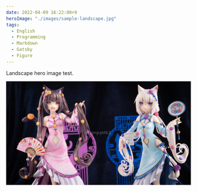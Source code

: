 ```yaml
---
date: 2022-04-09 16:22:00+9
heroImage: "./images/sample-landscape.jpg"
tags:
  - English
  - Programming
  - Markdown
  - Gatsby
  - Figure
---
```


Landscape hero image test.

<!-- more -->

![landscape](./images/sample-landscape.jpg)
